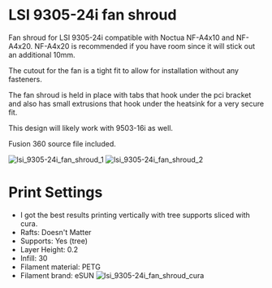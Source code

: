# LSI 9305-24i fan shroud

Fan shroud for LSI 9305-24i compatible with Noctua NF-A4x10 and NF-A4x20. NF-A4x20 is recommended if you have room since it will stick out an additional 10mm.  

The cutout for the fan is a tight fit to allow for installation without any fasteners.

The fan shroud is held in place with tabs that hook under the pci bracket and also has small extrusions that hook under the heatsink for a very secure fit.

This design will likely work with 9503-16i as well.

Fusion 360 source file included.

![lsi_9305-24i_fan_shroud_1](https://user-images.githubusercontent.com/6842916/221388829-81121725-5718-4526-856d-34bf45d4dfc2.jpg)
![lsi_9305-24i_fan_shroud_2](https://user-images.githubusercontent.com/6842916/221388831-1edd33a1-ad7b-465a-bfbc-d6f30690afe0.jpg)

# Print Settings
- I got the best results printing vertically with tree supports sliced with cura.
- Rafts: Doesn't Matter
- Supports: Yes (tree)
- Layer Height: 0.2
- Infill: 30
- Filament material: PETG
- Filament brand: eSUN
![lsi_9305-24i_fan_shroud_cura](https://user-images.githubusercontent.com/6842916/221388753-c85827c9-8e4b-42f4-8088-d33647c1506e.jpg)
